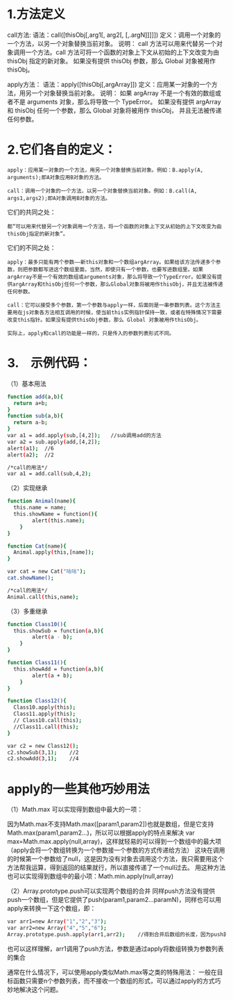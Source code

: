 # 1.方法定义
call方法:
    语法：call([thisObj[,arg1[, arg2[,   [,.argN]]]]])
    定义：调用一个对象的一个方法，以另一个对象替换当前对象。
    说明：
    call 方法可以用来代替另一个对象调用一个方法。call 方法可将一个函数的对象上下文从初始的上下文改变为由 thisObj 指定的新对象。
    如果没有提供 thisObj 参数，那么 Global 对象被用作 thisObj。

apply方法：
    语法：apply([thisObj[,argArray]])
    定义：应用某一对象的一个方法，用另一个对象替换当前对象。
    说明：
    如果 argArray 不是一个有效的数组或者不是 arguments 对象，那么将导致一个 TypeError。
    如果没有提供 argArray 和 thisObj 任何一个参数，那么 Global 对象将被用作 thisObj， 并且无法被传递任何参数。

# 2.它们各自的定义：

    apply：应用某一对象的一个方法，用另一个对象替换当前对象。例如：B.apply(A, arguments);即A对象应用B对象的方法。

    call：调用一个对象的一个方法，以另一个对象替换当前对象。例如：B.call(A, args1,args2);即A对象调用B对象的方法。 

它们的共同之处：

    都“可以用来代替另一个对象调用一个方法，将一个函数的对象上下文从初始的上下文改变为由thisObj指定的新对象”。

它们的不同之处：

    apply：最多只能有两个参数——新this对象和一个数组argArray。如果给该方法传递多个参数，则把参数都写进这个数组里面，当然，即使只有一个参数，也要写进数组里。如果argArray不是一个有效的数组或arguments对象，那么将导致一个TypeError。如果没有提供argArray和thisObj任何一个参数，那么Global对象将被用作thisObj，并且无法被传递任何参数。

    call：它可以接受多个参数，第一个参数与apply一样，后面则是一串参数列表。这个方法主要用在js对象各方法相互调用的时候，使当前this实例指针保持一致，或者在特殊情况下需要改变this指针。如果没有提供thisObj参数，那么 Global 对象被用作thisObj。 

    实际上，apply和call的功能是一样的，只是传入的参数列表形式不同。

# 3.　示例代码：

（1）基本用法

```bash
function add(a,b){
  return a+b;  
}
function sub(a,b){
  return a-b;  
}
var a1 = add.apply(sub,[4,2]);　　//sub调用add的方法
var a2 = sub.apply(add,[4,2]);
alert(a1);  //6     
alert(a2);  //2

/*call的用法*/
var a1 = add.call(sub,4,2);
```

（2）实现继承
```bash
function Animal(name){
  this.name = name;
  this.showName = function(){
        alert(this.name);    
    }
}

function Cat(name){
  Animal.apply(this,[name]);    
}

var cat = new Cat("咕咕");
cat.showName();

/*call的用法*/
Animal.call(this,name);
```

（3）多重继承
```bash
function Class10(){
  this.showSub = function(a,b){
        alert(a - b);
    }   
}

function Class11(){
  this.showAdd = function(a,b){
        alert(a + b);
    }  
}

function Class12(){
  Class10.apply(this);
  Class11.apply(this);   
  // Class10.call(this);
  //Class11.call(this);  
}

var c2 = new Class12();
c2.showSub(3,1);    //2
c2.showAdd(3,1);    //4
```
# apply的一些其他巧妙用法

（1）Math.max 可以实现得到数组中最大的一项：

因为Math.max不支持Math.max([param1,param2])也就是数组，但是它支持Math.max(param1,param2...)，所以可以根据apply的特点来解决 var max=Math.max.apply(null,array)，这样就轻易的可以得到一个数组中的最大项（apply会将一个数组转换为一个参数接一个参数的方式传递给方法）
这块在调用的时候第一个参数给了null，这是因为没有对象去调用这个方法，我只需要用这个方法帮我运算，得到返回的结果就行，所以直接传递了一个null过去。
用这种方法也可以实现得到数组中的最小项：Math.min.apply(null,array)
 
（2）Array.prototype.push可以实现两个数组的合并
同样push方法没有提供push一个数组，但是它提供了push(param1,param2...paramN)，同样也可以用apply来转换一下这个数组，即：
```bash
var arr1=new Array("1","2","3");
var arr2=new Array("4","5","6");
Array.prototype.push.apply(arr1,arr2);    //得到合并后数组的长度，因为push就是返回一个数组的长度
```
也可以这样理解，arr1调用了push方法，参数是通过apply将数组转换为参数列表的集合
 
 通常在什么情况下，可以使用apply类似Math.max等之类的特殊用法：
  一般在目标函数只需要n个参数列表，而不接收一个数组的形式，可以通过apply的方式巧妙地解决这个问题。

